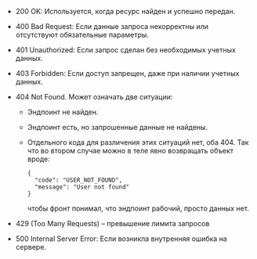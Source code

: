 * 200 OK: Используется, когда ресурс найден и успешно передан.

* 400 Bad Request: Если данные запроса некорректны или отсутствуют обязательные параметры.

* 401 Unauthorized: Если запрос сделан без необходимых учетных данных.

* 403 Forbidden: Если доступ запрещен, даже при наличии учетных данных.

* 404 Not Found. Может означать две ситуации:

  * Эндпоинт не найден.

  * Эндпоинт есть, но запрошенные данные не найдены.

  * Отдельного кода для различения этих ситуаций нет, оба 404. Так что во втором случае можно в теле явно возвращать объект вроде:

    ```
    {
      "code": "USER_NOT_FOUND",
      "message": "User not found"
    }
    ```

    чтобы фронт понимал, что эндпоинт рабочий, просто данных нет.

* 429 (Too Many Requests) – превышение лимита запросов

* 500 Internal Server Error: Если возникла внутренняя ошибка на сервере.